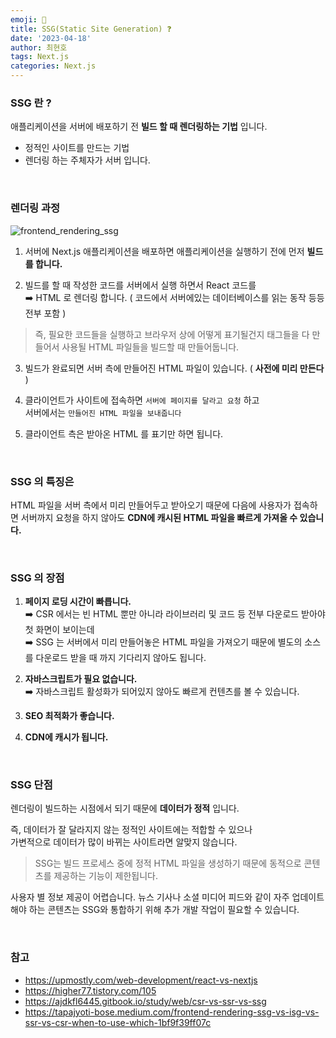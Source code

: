 ```yaml
---
emoji: 📖
title: SSG(Static Site Generation) ❓
date: '2023-04-18'
author: 최현호
tags: Next.js
categories: Next.js
---
```


### SSG 란 ?

애플리케이션을 서버에 배포하기 전 **빌드 할 때 렌더링하는 기법** 입니다.

- 정적인 사이트를 만드는 기법
- 렌더링 하는 주체자가 서버 입니다.

<br>

### 렌더링 과정

![frontend_rendering_ssg](https://user-images.githubusercontent.com/87301268/232832658-4ad0022b-fe22-4c1e-ae71-e3364a878376.jpg)

1. 서버에 Next.js 애플리케이션을 배포하면 애플리케이션을 실행하기 전에 먼저 **빌드를 합니다.**

2. 빌드를 할 때 작성한 코드를 서버에서 실행 하면서 React 코드를 <br> ➡️ HTML 로 렌더링 합니다.
   ( 코드에서 서버에있는 데이터베이스를 읽는 동작 등등 전부 포함 )

> 즉, 필요한 코드들을 실행하고 브라우저 상에 어떻게 표기될건지 태그들을 다 만들어서 사용될 HTML 파일들을 빌드할 때 만들어둡니다.

3. 빌드가 완료되면 서버 측에 만들어진 HTML 파일이 있습니다. ( **사전에 미리 만든다** )

4. 클라이언트가 사이트에 접속하면 `서버에 페이지를 달라고 요청` 하고 <br> 서버에서는 `만들어진 HTML 파일을 보내줍니다`

5. 클라이언트 측은 받아온 HTML 를 표기만 하면 됩니다.

<br>

### SSG 의 특징은

HTML 파일을 서버 측에서 미리 만들어두고 받아오기 때문에 다음에 사용자가 접속하면
서버까지 요청을 하지 않아도 **CDN에 캐시된 HTML 파일을 빠르게 가져올 수 있습니다.**

<br>

### SSG 의 장점

1. **페이지 로딩 시간이 빠릅니다.** <br>
   ➡️ CSR 에서는 빈 HTML 뿐만 아니라 라이브러리 및 코드 등 전부 다운로드 받아야 첫 화면이 보이는데 <br>
   ➡️ SSG 는 서버에서 미리 만들어놓은 HTML 파일을 가져오기 때문에 별도의 소스를 다운로드 받을 때 까지 기다리지 않아도 됩니다.

2. **자바스크립트가 필요 없습니다.** <br>
   ➡️ 자바스크립트 활성화가 되어있지 않아도 빠르게 컨텐츠를 볼 수 있습니다.

3. **SEO 최적화가 좋습니다.**

4. **CDN에 캐시가 됩니다.**

<br>

### SSG 단점

렌더링이 빌드하는 시점에서 되기 때문에 **데이터가 정적** 입니다. <br>

즉, 데이터가 잘 달라지지 않는 정적인 사이트에는 적합할 수 있으나 <br> 가변적으로 데이터가 많이 바뀌는 사이트라면 알맞지 않습니다.

> SSG는 빌드 프로세스 중에 정적 HTML 파일을 생성하기 때문에 동적으로 콘텐츠를 제공하는 기능이 제한됩니다.

사용자 별 정보 제공이 어렵습니다. 뉴스 기사나 소셜 미디어 피드와 같이 자주 업데이트해야 하는 콘텐츠는 SSG와 통합하기 위해 추가 개발 작업이 필요할 수 있습니다.

<br>

### 참고

- https://upmostly.com/web-development/react-vs-nextjs
- https://higher77.tistory.com/105
- https://ajdkfl6445.gitbook.io/study/web/csr-vs-ssr-vs-ssg
- https://tapajyoti-bose.medium.com/frontend-rendering-ssg-vs-isg-vs-ssr-vs-csr-when-to-use-which-1bf9f39ff07c

<br>

```toc

```
